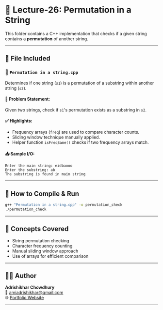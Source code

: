 
# 🔀 Lecture-26: Permutation in a String

This folder contains a C++ implementation that checks if a given string contains a **permutation** of another string.

---

## 📂 File Included

### 🧾 `Permutation in a string.cpp`
Determines if one string (`s1`) is a permutation of a substring within another string (`s2`).

#### 🔹 Problem Statement:
Given two strings, check if `s1`'s permutation exists as a substring in `s2`.

#### ✅ Highlights:
- Frequency arrays (`freq`) are used to compare character counts.
- Sliding window technique manually applied.
- Helper function `isFreqSame()` checks if two frequency arrays match.

#### 📥 Sample I/O:
```
Enter the main string: eidbaooo
Enter the substring: ab
The substring is found in main string
```

---

## 🚀 How to Compile & Run

```bash
g++ "Permutation in a string.cpp" -o permutation_check
./permutation_check
```

---

## 🧠 Concepts Covered

- String permutation checking
- Character frequency counting
- Manual sliding window approach
- Use of arrays for efficient comparison

---

## 👨‍💻 Author

**Adrishikhar Chowdhury**  
📧 amiadrishikhar@gmail.com  
🌐 [Portfolio Website](https://adrishikharchowdhury.glitch.me)

---
